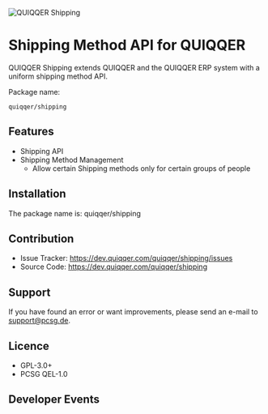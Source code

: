 ![QUIQQER Shipping](bin/images/Readme.jpg)

Shipping Method API for QUIQQER
======

QUIQQER Shipping extends QUIQQER and the QUIQQER ERP system with a uniform shipping method API. 

Package name:

    quiqqer/shipping


Features
--------

- Shipping API
- Shipping Method Management
    -  Allow certain Shipping methods only for certain groups of people


Installation
------------

The package name is: quiqqer/shipping


Contribution
----------

- Issue Tracker: https://dev.quiqqer.com/quiqqer/shipping/issues
- Source Code: https://dev.quiqqer.com/quiqqer/shipping


Support
-------

If you have found an error or want improvements, please send an e-mail to support@pcsg.de.


Licence
-------

- GPL-3.0+
- PCSG QEL-1.0


Developer Events
------
